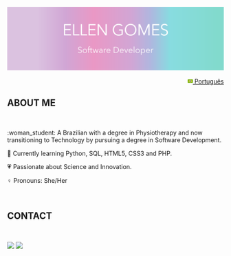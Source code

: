 <img src="images/banner_profile.png"></img>
<p align="right">
<a href="README_pt.md"><img src="images/br-flag.png" height="12"> Português</a>
</p>
<h2>  ABOUT ME </h2>
<br>
<p>
:woman_student:    A Brazilian with a degree in Physiotherapy and now transitioning to Technology by pursuing a degree in Software Development. 
 
:open_book:    Currently learning Python, SQL, HTML5, CSS3 and PHP.
 
:heartpulse:    Passionate about Science and Innovation.

:female_sign:    Pronouns:  She/Her
</p>
<br>
<h2>  CONTACT </h2>
<br>
<p>
 <a href="https://www.linkedin.com/in/ellen-gomes-software-developer/"><img src="https://img.shields.io/badge/-LinkedIn-DBC2E0?style=flat&logo=Linkedin&logoColor=FFFFFF"/></a>
  <a href="mailto:ellen_gomes14@hotmail.com?subject=Hello%20Ellen%20Gomes"><img src="https://img.shields.io/badge/-Email-DBC2E0?for-the-badge&logo=gmail&logoColor=FFFFFF"/></a>
</p>







